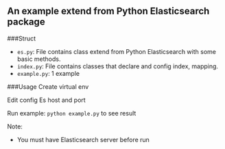 
## An example extend from Python Elasticsearch package

###Struct
- `es.py`: File contains class extend from Python Elasticsearch with some basic methods.
- `index.py`: File contains classes that declare and config index, mapping.
- `example.py`: 1 example

###Usage
Create virtual env

Edit config Es host and port 

Run example: `python example.py` to see result

Note: 
- You must have Elasticsearch server before run
